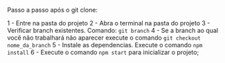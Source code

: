 Passo a passo após o git clone:

1 - Entre na pasta do projeto
2 - Abra o terminal na pasta do projeto
3 - Verificar branch existentes. Comando: `git branch`
4 - Se a branch ao qual você não trabalhará não aparecer execute o comando `git checkout nome_da_branch` 
5 - Instale as dependencias. Execute o comando `npm install`
6 - Execute o comando `npm start` para inicializar o projeto;